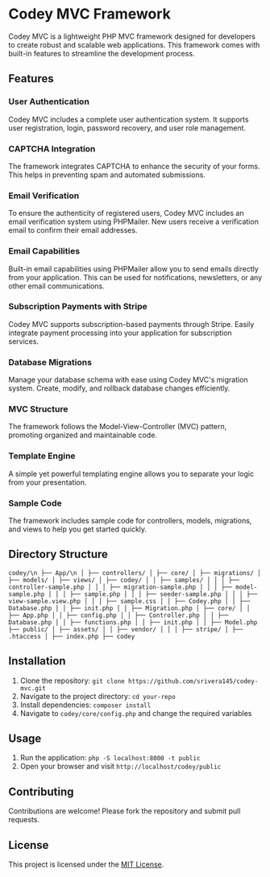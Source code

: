 # Codey MVC Framework

Codey MVC is a lightweight PHP MVC framework designed for developers to create robust and scalable web applications. This framework comes with built-in features to streamline the development process.

## Features

### User Authentication
Codey MVC includes a complete user authentication system. It supports user registration, login, password recovery, and user role management.

### CAPTCHA Integration
The framework integrates CAPTCHA to enhance the security of your forms. This helps in preventing spam and automated submissions.

### Email Verification
To ensure the authenticity of registered users, Codey MVC includes an email verification system using PHPMailer. New users receive a verification email to confirm their email addresses.

### Email Capabilities
Built-in email capabilities using PHPMailer allow you to send emails directly from your application. This can be used for notifications, newsletters, or any other email communications.

### Subscription Payments with Stripe
Codey MVC supports subscription-based payments through Stripe. Easily integrate payment processing into your application for subscription services.

### Database Migrations
Manage your database schema with ease using Codey MVC's migration system. Create, modify, and rollback database changes efficiently.

### MVC Structure
The framework follows the Model-View-Controller (MVC) pattern, promoting organized and maintainable code.

### Template Engine
A simple yet powerful templating engine allows you to separate your logic from your presentation.

### Sample Code
The framework includes sample code for controllers, models, migrations, and views to help you get started quickly.

## Directory Structure
`codey/\n
├── App/\n
│ ├── controllers/
│ ├── core/
│ ├── migrations/
│ ├── models/
│ ├── views/
│ ├── codey/
│ │ ├── samples/
│ │ │ ├── controller-sample.php
│ │ │ ├── migration-sample.php
│ │ │ ├── model-sample.php
│ │ │ ├── sample.php
│ │ │ ├── seeder-sample.php
│ │ │ ├── view-sample.view.php
│ │ │ ├── sample.css
│ │ ├── Codey.php
│ │ ├── Database.php
│ │ ├── init.php
│ │ ├── Migration.php
│ ├── core/
│ │ ├── App.php
│ │ ├── config.php
│ │ ├── Controller.php
│ │ ├── Database.php
│ │ ├── functions.php
│ │ ├── init.php
│ │ ├── Model.php
├── public/
│ ├── assets/
│ │ ├── vendor/
│ │ │ ├── stripe/
│ ├── .htaccess
│ ├── index.php
├── codey`

## Installation

1. Clone the repository: `git clone https://github.com/srivera145/codey-mvc.git`
2. Navigate to the project directory: `cd your-repo`
3. Install dependencies: `composer install`
4. Navigate to `codey/core/config.php` and change the required variables

## Usage

1. Run the application: `php -S localhost:8000 -t public`
2. Open your browser and visit `http://localhost/codey/public`

## Contributing

Contributions are welcome! Please fork the repository and submit pull requests.

## License

This project is licensed under the [MIT License](LICENSE).
